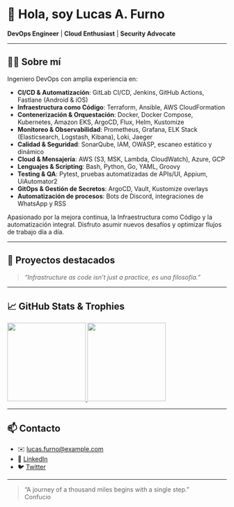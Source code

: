 # 👋 Hola, soy Lucas A. Furno

**DevOps Engineer** | **Cloud Enthusiast** | **Security Advocate**

---

## 🧑‍💻 Sobre mí

Ingeniero DevOps con amplia experiencia en:

- **CI/CD & Automatización**: GitLab CI/CD, Jenkins, GitHub Actions, Fastlane (Android & iOS)  
- **Infraestructura como Código**: Terraform, Ansible, AWS CloudFormation  
- **Contenerización & Orquestación**: Docker, Docker Compose, Kubernetes, Amazon EKS, ArgoCD, Flux, Helm, Kustomize  
- **Monitoreo & Observabilidad**: Prometheus, Grafana, ELK Stack (Elasticsearch, Logstash, Kibana), Loki, Jaeger  
- **Calidad & Seguridad**: SonarQube, IAM, OWASP, escaneo estático y dinámico  
- **Cloud & Mensajería**: AWS (S3, MSK, Lambda, CloudWatch), Azure, GCP  
- **Lenguajes & Scripting**: Bash, Python, Go, YAML, Groovy  
- **Testing & QA**: Pytest, pruebas automatizadas de APIs/UI, Appium, UiAutomator2  
- **GitOps & Gestión de Secretos**: ArgoCD, Vault, Kustomize overlays  
- **Automatización de procesos**: Bots de Discord, integraciones de WhatsApp y RSS  

Apasionado por la mejora continua, la Infraestructura como Código y la automatización integral. Disfruto asumir nuevos desafíos y optimizar flujos de trabajo día a día.

---

## 🚀 Proyectos destacados

> _“Infrastructure as code isn’t just a practice, es una filosofía.”_

---

## 📈 GitHub Stats & Trophies

<a href="https://github.com/LucasAFurno">
  <img height="180em"
       src="https://github-readme-stats.vercel.app/api?username=LucasAFurno&theme=highcontrast&show_icons=true&count_private=true" />
</a>
<a href="https://github.com/ryo-ma/github-profile-trophy">
  <img height="180em"
       src="https://github-profile-trophy.vercel.app/?username=LucasAFurno&theme=onedark&no-frame=true&column=7" />
</a>

---

## 📫 Contacto

- ✉️  lucas.furno@example.com  
- 🔗  [LinkedIn](https://linkedin.com/in/LucasAFurno)  
- 🐦  [Twitter](https://twitter.com/LucasAFurno)  

---

> “A journey of a thousand miles begins with a single step.”  
> Confucio

